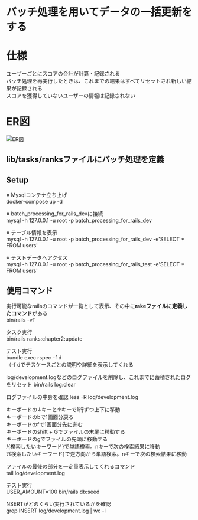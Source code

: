 # バッチ処理を用いてデータの一括更新をする

# 仕様
ユーザーごとにスコアの合計が計算・記録される  
バッチ処理を再実行したときは、これまでの結果はすべてリセットされ新しい結果が記録される  
スコアを獲得していないユーザーの情報は記録されない  


# ER図
![ER図](https://user-images.githubusercontent.com/66477859/133884329-6adb4de4-4440-426e-8d4e-5122866ad244.png)  
  
  
## lib/tasks/ranksファイルにバッチ処理を定義  
  
  
## Setup
  
※ Mysqlコンテナ立ち上げ  
docker-compose up -d  
  
※ batch_processing_for_rails_devに接続  
mysql -h 127.0.0.1 -u root -p batch_processing_for_rails_dev  
  
※ テーブル情報を表示  
mysql -h 127.0.0.1 -u root -p batch_processing_for_rails_dev -e'SELECT * FROM users'  
  
※ テストデータへアクセス  
mysql -h 127.0.0.1 -u root -p batch_processing_for_rails_test -e'SELECT * FROM users'


## 使用コマンド  

実行可能なrailsのコマンドが一覧として表示、その中に**rakeファイルに定義したコマンド**がある  
bin/rails -vT  
  
タスク実行  
bin/rails ranks:chapter2:update
  
テスト実行  
bundle exec rspec -f d  
（-f dでテスケースごとの説明や詳細を表示してくれる  
  
log/development.logなどのログファイルを削除し、これまでに蓄積されたログをリセット
bin/rails log:clear  
  
ログファイルの中身を確認
less -R log/development.log  
  
キーボードの↓キーと↑キーで1行ずつ上下に移動  
キーボードのbで1画面分戻る  
キーボードのfで1画面分先に進む  
キーボードのshift + Gでファイルの末尾に移動する  
キーボードのgでファイルの先頭に移動する  
/{検索したいキーワード}で単語検索。nキーで次の検索結果に移動  
?{検索したいキーワード}で逆方向から単語検索。nキーで次の検索結果に移動    
  
ファイルの最後の部分を一定量表示してくれるコマンド  
tail log/development.log  
  
テスト実行  
USER_AMOUNT=100 bin/rails db:seed  
  
NSERTがどのくらい実行されているかを確認  
grep INSERT log/development.log | wc -l

